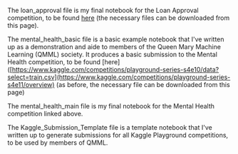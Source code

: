 The loan_approval file is my final notebook for the Loan Approval competition, to be found [here](https://www.kaggle.com/competitions/playground-series-s4e10/overview) (the necessary files can be downloaded from this page).

The mental_health_basic file is a basic example notebook that I've written up as a demonstration and aide to members of the Queen Mary Machine Learning (QMML) society. It produces a basic submission to the Mental Health competition, to be found [here]([https://www.kaggle.com/competitions/playground-series-s4e10/data?select=train.csv](https://www.kaggle.com/competitions/playground-series-s4e11/overview) (as before, the necessary file can be downloaded from this page)

The mental_health_main file is my final notebook for the Mental Health competition linked above.

The Kaggle_Submission_Template file is a template notebook that I've written up to generate submissions for all Kaggle Playground competitions, to be used by members of QMML.
